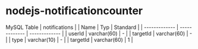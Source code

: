 # nodejs-notificationcounter

MySQL Table
| notifications                                 |
| Name          | Typ           | Standard      |
| ------------- | ------------- | ------------- |
| userId        | varchar(60)   | -             |
| targetId      | varchar(60)   | -             |
| type          | varchar(10)   | -             |
| targetId      | varchar(60)   | 1             |
